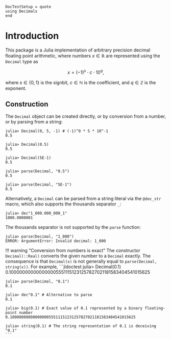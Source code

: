 ```@meta
DocTestSetup = quote
using Decimals
end
```

# Introduction

This package is a Julia implementation of arbitrary precision decimal floating
point arithmetic, where numbers $x \in \mathbb{R}$ are represented using the
`Decimal` type as
```math
x = (-1)^s \cdot c \cdot 10^q,
```
where $s \in \{0, 1\}$ is the signbit, $c \in \mathbb{N}$ is the coefficient, and $q \in \mathbb{Z}$ is the exponent.


## Construction

The `Decimal` object can be created directly, or by conversion from a number,
or by parsing from a string:

```jldoctest
julia> Decimal(0, 5, -1) # (-1)^0 * 5 * 10^-1
0.5

julia> Decimal(0.5)
0.5

julia> Decimal(5E-1)
0.5

julia> parse(Decimal, "0.5")
0.5

julia> parse(Decimal, "5E-1")
0.5
```

Alternatively, a `Decimal` can be parsed from a string literal via the
`@dec_str` macro, which also supports the thousands separator `_`:
```jldoctest
julia> dec"1_000.000_000_1"
1000.0000001
```
The thousands separator is not supported by the `parse` function:
```jldoctest
julia> parse(Decimal, "1_000")
ERROR: ArgumentError: Invalid decimal: 1_000
```

!!! warning "Conversion from numbers is exact"
    The constructor `Decimal(::Real)` converts the given number to a `Decimal`
    exactly. The consequence is that `Decimal(x)` is not generally equal to
    `parse(Decimal, string(x))`. For example,
    ```jldoctest
    julia> Decimal(0.1)
    0.1000000000000000055511151231257827021181583404541015625

    julia> parse(Decimal, "0.1")
    0.1

    julia> dec"0.1" # Alternative to parse
    0.1

    julia> big(0.1) # Exact value of 0.1 represented by a binary floating-point number
    0.1000000000000000055511151231257827021181583404541015625

    julia> string(0.1) # The string representation of 0.1 is deceiving
    "0.1"
    ```

